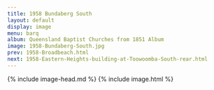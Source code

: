 ```yaml
---
title: 1958 Bundaberg South
layout: default
display: image
menu: barq
album: Queensland Baptist Churches from 1851 Album
image: 1958-Bundaberg-South.jpg
prev: 1958-Broadbeach.html
next: 1958-Eastern-Heights-building-at-Toowoomba-South-rear.html
---
```

{% include image-head.md %}
{% include image.html %}